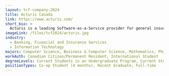 ```yaml
---
layout: tcf-company-2024
title: Acturis Canada
link: https://www.acturis.com/
short_bio: >
  Acturis is a leading Software-as-a-Service provider for general insurance. Founded in 2000, we have grown exponentially over the past 20 years. To date, more than 95,000 individuals, in over 40 countries, use Acturis solutions to power their business, and our platform manages over £10bn worth of transactions every year. By working closely with brokers, insurers, and MGAs, we have helped to create and shape the insurance market of today. In 2019 we launched our system in Canada with exciting opportunities for growth in a new marketplace and our office is based in Victoria, BC.
imageLink: /files/tcf2024/acturis.jpg
industry:
  - Banking, Financial and Insurance Services
  - Information Technology
majors: Computer Science, Business & Computer Science, Mathematics, Physics, Computer Engineering
workAuth: Canadian Citizen/Permanent Resident, International Student
degreeLevels: Current Students in an Undergraduate Program, Current Students in a Masters Program, Current Students in a Phd Program, Graduated with an Undergraduate Degree, Graduated with a Graduate Degree (Masters or Phd)
positionTypes: Co-op Student (4 months), Recent Graduate, Full-time
---
```

